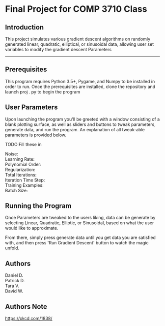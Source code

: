 

# Final Project for COMP 3710 Class

  ## Introduction
This project simulates various gradient descent algorithms on randomly generated linear, quadratic, elliptical, or sinusoidal data, allowing user set variables to modify the gradient descent Parameters

___

## Prerequisites

This program requires Python 3.5+, Pygame, and Numpy to be installed in order to run. Once the prerequisites are installed, clone the repository and launch proj . py to begin the program

##  User Parameters

Upon launching the program you'll be greeted with a window consisting of a blank plotting surface, as well as sliders and buttons to tweak parameters, generate data, and run the program. An explanation of all tweak-able parameters is provided below.

TODO Fill these in

Noise:  
Learning Rate:  
Polynomial Order:  
Regularization:  
Total Iterations:  
Iteration Time Step:  
Training Examples:  
Batch Size:   




## Running the Program
Once Parameters are tweaked to the users liking, data can be generate by selecting Linear, Quadratic, Elliptic, or Sinusoidal, based on what the user would like to approximate.

From there, simply press generate data until you get data you are satisfied with, and then press 'Run Gradient Descent' button to watch the magic unfold.

## Authors 

Daniel D.  
Patrick D.  
Tara V.  
David W.  



## Authors Note
https://xkcd.com/1838/
